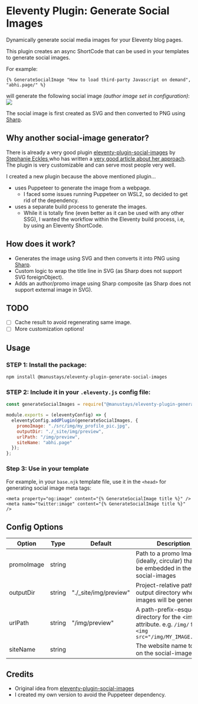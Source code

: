 # Eleventy Plugin: Generate Social Images

Dynamically generate social media images for your Eleventy blog pages.

This plugin creates an async ShortCode that can be used in your templates to generate social images.

For example:
```njk
{% GenerateSocialImage "How to load third-party Javascript on demand", "abhi.page/" %}
```
will generate the following social image _(author image set in configuration)_:
![](https://abhi.page/img/preview/how-to-load-third-party-javascript-on-demand.png)

The social image is first created as SVG and then converted to PNG using [Sharp](https://github.com/lovell/sharp).

## Why another social-image generator?
There is already a very good plugin [eleventy-plugin-social-images](https://github.com/5t3ph/eleventy-plugin-social-images) by [Stephanie Eckles
](https://dev.to/5t3ph) who has written a [very good article about her approach](https://dev.to/5t3ph/automated-social-sharing-images-with-puppeteer-11ty-and-netlify-22ln). The plugin is very customizable and can serve most people very well.

I created a new plugin because the above mentioned plugin...
* uses Puppeteer to generate the image from a webpage.
  * I faced some issues running Puppeteer on WSL2, so decided to get rid of the dependency.
* uses a separate build process to generate the images.
  * While it is totally fine (even better as it can be used with any other SSG), I wanted the workflow within the Eleventy build process, i.e, by using an Eleventy ShortCode.

## How does it work?
* Generates the image using SVG and then converts it into PNG using [Sharp](https://github.com/lovell/sharp).
* Custom logic to wrap the title line in SVG (as Sharp does not support SVG foreignObject).
* Adds an author/promo image using Sharp composite (as Sharp does not support external image in SVG).

## TODO
- [ ] Cache result to avoid regenerating same image.
- [ ] More customization options!

## Usage

### STEP 1: Install the package:
```bash
npm install @manustays/eleventy-plugin-generate-social-images
```

### STEP 2: Include it in your `.eleventy.js` config file:

```js
const generateSocialImages = require("@manustays/eleventy-plugin-generate-social-images");

module.exports = (eleventyConfig) => {
  eleventyConfig.addPlugin(generateSocialImages, {
    promoImage: "./src/img/my_profile_pic.jpg",
    outputDir: "./_site/img/preview",
    urlPath: "/img/preview",
    siteName: "abhi.page"
  });
};
```

### Step 3: Use in your template
For example, in your `base.njk` template file, use it in the `<head>` for generating social image meta tags:
```njk
<meta property="og:image" content="{% GenerateSocialImage title %}" />
<meta name="twitter:image" content="{% GenerateSocialImage title %}" />
```

## Config Options

| Option      | Type   | Default       | Description |
| ----------- | ------ | ------------- |-------------|
| promoImage  | string |               | Path to a promo Image (ideally, circular) that will be embedded in the social-images |
| outputDir   | string | "./\_site/img/preview" | Project-relative path to the output directory where images will be generated |
| urlPath     | string | "/img/preview" | A path-prefix-esque directory for the &lt;img src&gt; attribute. e.g. `/img/` for `<img src="/img/MY_IMAGE.jpeg">` |
| siteName    | string |               | The website name to show on the social-image |


## Credits

* Original idea from [eleventy-plugin-social-images](https://github.com/5t3ph/eleventy-plugin-social-images)
* I created my own version to avoid the Puppeteer dependency.
